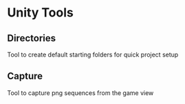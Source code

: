 # Unity Tools

## Directories
Tool to create default starting folders for quick project setup

## Capture
Tool to capture png sequences from the game view